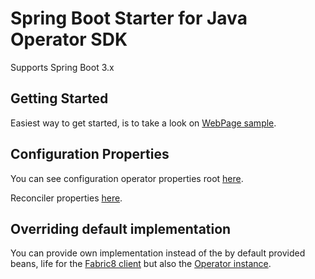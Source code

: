 # Spring Boot Starter for Java Operator SDK

Supports Spring Boot 3.x

## Getting Started

Easiest way to get started, is to take a look on [WebPage sample](./samples/webpage).

## Configuration Properties

You can see configuration operator properties root [here](./starter/src/main/java/io/javaoperatorsdk/operator/springboot/starter/OperatorConfigurationProperties.java).

Reconciler properties [here](./starter/src/main/java/io/javaoperatorsdk/operator/springboot/starter/ReconcilerProperties.java).

## Overriding default implementation

You can provide own implementation instead of the by default provided beans,
life for the [Fabric8 client](https://github.com/operator-framework/josdk-spring-boot-starter/blob/main/starter/src/main/java/io/javaoperatorsdk/operator/springboot/starter/OperatorAutoConfiguration.java#L51)
but also the [Operator instance](https://github.com/operator-framework/josdk-spring-boot-starter/blob/main/starter/src/main/java/io/javaoperatorsdk/operator/springboot/starter/OperatorAutoConfiguration.java#L94).
